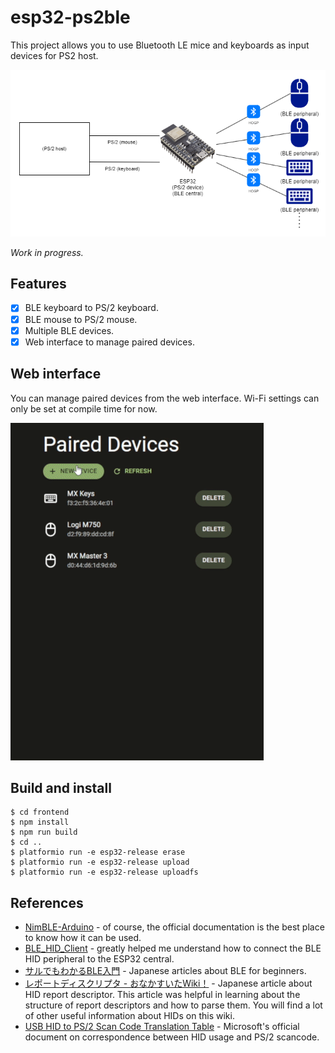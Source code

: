 # esp32-ps2ble
This project allows you to use Bluetooth LE mice and keyboards as input devices for PS2 host.

![Connection diagram](conn_diagram.png)

_Work in progress._

## Features
- [x] BLE keyboard to PS/2 keyboard.
- [x] BLE mouse to PS/2 mouse.
- [x] Multiple BLE devices.
- [x] Web interface to manage paired devices.

## Web interface
You can manage paired devices from the web interface. Wi-Fi settings can only be set at compile time for now.

![](webui_demo.apng)

## Build and install
```
$ cd frontend
$ npm install
$ npm run build
$ cd ..
$ platformio run -e esp32-release erase
$ platformio run -e esp32-release upload
$ platformio run -e esp32-release uploadfs
```

## References
- [NimBLE-Arduino](https://h2zero.github.io/NimBLE-Arduino/annotated.html) - of course, the official documentation is the best place to know how it can be used.
- [BLE_HID_Client](https://github.com/esp32beans/BLE_HID_Client) - greatly helped me understand how to connect the BLE HID peripheral to the ESP32 central.
- [サルでもわかるBLE入門](https://www.musen-connect.co.jp/blog/course/trial-production/ble-beginner-1/) - Japanese articles about BLE for beginners.
- [レポートディスクリプタ - おなかすいたWiki！](https://wiki.onakasuita.org/pukiwiki/?%E3%83%AC%E3%83%9D%E3%83%BC%E3%83%88%E3%83%87%E3%82%A3%E3%82%B9%E3%82%AF%E3%83%AA%E3%83%97%E3%82%BF) - Japanese article about HID report descriptor. This article was helpful in learning about the structure of report descriptors and how to parse them. You will find a lot of other useful information about HIDs on this wiki.
- [USB HID to PS/2 Scan Code Translation Table](https://download.microsoft.com/download/1/6/1/161ba512-40e2-4cc9-843a-923143f3456c/translate.pdf) - Microsoft's official document on correspondence between HID usage and PS/2 scancode.